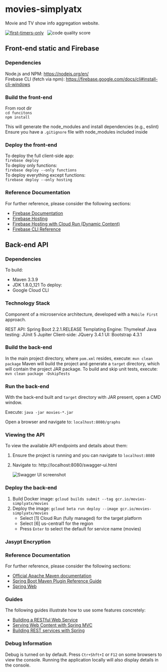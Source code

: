 # movies-simplyatx
Movie and TV show info aggregation website.

[![first-timers-only](https://img.shields.io/badge/first--timers--only-friendly-blue.svg?style=flat-square)](https://www.firsttimersonly.com/)  &nbsp;&nbsp;<img src="https://www.code-inspector.com/project/7609/score/svg" alt="code quality score">

## Front-end static and Firebase

### Dependencies
Node.js and NPM:
https://nodejs.org/en/   
Firebase CLI (fetch via npm):
https://firebase.google.com/docs/cli#install-cli-windows
    
### Build the front-end
From root dir    
`cd funcitons`    
`npm install`

This will generate the node_modules and install dependencies (e.g., eslint)
Ensure you have a `.gitignore` file with node_modules included inside

### Deploy the front-end
To deploy the full client-side app:    
`firebase deploy`   
To deploy only functions:    
`firebase deploy --only functions`    
To deploy everything except functions:    
`firebase deploy --only hosting`    

### Reference Documentation
For further reference, please consider the following sections:

* [Firebase Documentation](https://firebase.google.com/docs)
* [Firebase Hosting](https://firebase.google.com/docs/hosting)
* [Firebase Hosting with Cloud Run (Dynamic Content)](https://firebase.google.com/docs/hosting)
* [Firebase CLI Reference](https://firebase.google.com/docs/cli/)

## Back-end API

### Dependencies
To build:
- Maven 3.3.9
- JDK 1.8.0_121
To deploy: 
- Google Cloud CLI

### Technology Stack
Component of a microservice architecture, developed with a `Mobile First` approach. 

REST API: Spring Boot 2.2.1.RELEASE
Templating Engine: Thymeleaf
Java testing: JUnit 5 Jupiter
Client-side: JQuery 3.4.1
UI: Bootstrap 4.3.1 

### Build the back-end
In the main project directory, where `pom.xml` resides, execute:
`mvn clean package`
Maven will build the project and generate a `target` directory, which will contain the project JAR package.
To build and skip unit tests, execute:
`mvn clean package -DskipTests`

### Run the back-end

With the back-end built and `target` directory with JAR present, open a CMD window. 
 
Execute: `java -jar movies-*.jar`

Open a browser and navigate to:
`localhost:8080/graphs`

### Viewing the API
To view the available API endpoints and details about them:
1. Ensure the project is running and you can navigate to `localhost:8080`
2. Navigate to: 
http://localhost:8080/swagger-ui.html

    ![Swagger UI screenshot](https://i.imgur.com/yEwxkYc.png)

### Deploy the back-end

1. Build Docker image:
`gcloud builds submit --tag gcr.io/movies-simplyatx/movies`
2. Deploy the image:
`gcloud beta run deploy --image gcr.io/movies-simplyatx/movies`
    - Select [1] Cloud Run (fully managed) for the target platform
    - Select [6] us-central1 for the region
    - Press `Enter` to select the default for service name (movies)

### Jasypt Encryption

### Reference Documentation
For further reference, please consider the following sections:

* [Official Apache Maven documentation](https://maven.apache.org/guides/index.html)
* [Spring Boot Maven Plugin Reference Guide](https://docs.spring.io/spring-boot/docs/2.2.1.RELEASE/maven-plugin/)
* [Spring Web](https://docs.spring.io/spring-boot/docs/2.2.1.RELEASE/reference/htmlsingle/#boot-features-developing-web-applications)

### Guides
The following guides illustrate how to use some features concretely:

* [Building a RESTful Web Service](https://spring.io/guides/gs/rest-service/)
* [Serving Web Content with Spring MVC](https://spring.io/guides/gs/serving-web-content/)
* [Building REST services with Spring](https://spring.io/guides/tutorials/bookmarks/)

### Debug Information
Debug is turned on by default. Press `Ctr+Shft+I` or `F12` on some browsers to view the console.
Running the application locally will also display details in the console. 